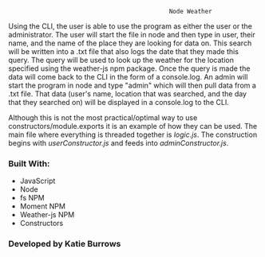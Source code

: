                                                  Node Weather 

Using the CLI, the user is able to use the program as either the user or the administrator.  The user will start the file in node and then type in user, their name, and the name of the place they are looking for data on.  This search will be written into a .txt file that also logs the date that they made this query.  The query will be used to look up the weather for the location specified using the weather-js npm package.  Once the query is made the data will come back to the CLI in the form of a console.log. An admin will start the program in node and type "admin" which will then pull data from a .txt file.  That data (user's name, location that was searched, and the day that they searched on) will be displayed in a console.log to the CLI.

Although this is not the most practical/optimal way to use constructors/module.exports it is an example of how they can be used.  The main file where everything is threaded together is *logic.js*. The construction begins with *userConstructor.js* and feeds into *adminConstructor.js*.



### Built With:
* JavaScript
* Node 
* fs NPM
* Moment NPM
* Weather-js NPM
* Constructors


### Developed by Katie Burrows
